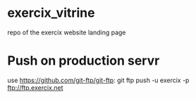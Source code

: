 exercix_vitrine
===============

repo of the exercix website landing page



Push on production servr
========================
use https://github.com/git-ftp/git-ftp:
git ftp push -u exercix -p <password> ftp://ftp.exercix.net

